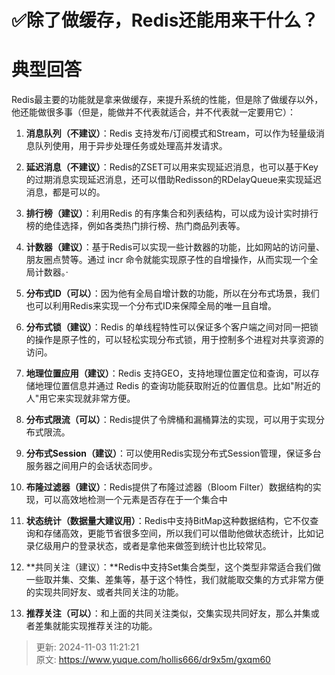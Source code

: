 # ✅除了做缓存，Redis还能用来干什么？

# 典型回答


Redis最主要的功能就是拿来做缓存，来提升系统的性能，但是除了做缓存以外，他还能做很多事（但是，能做并不代表就适合，并不代表就一定要用它）：



1. **消息队列（不建议）**：Redis 支持发布/订阅模式和Stream，可以作为轻量级消息队列使用，用于异步处理任务或处理高并发请求。



2. **延迟消息（不建议）**：Redis的ZSET可以用来实现延迟消息，也可以基于Key的过期消息实现延迟消息，还可以借助Redisson的RDelayQueue来实现延迟消息，都是可以的。



3. **排行榜（建议）**：利用Redis 的有序集合和列表结构，可以成为设计实时排行榜的绝佳选择，例如各类热门排行榜、热门商品列表等。



4. **计数器（建议）**：基于Redis可以实现一些计数器的功能，比如网站的访问量、朋友圈点赞等。通过 incr 命令就能实现原子性的自增操作，从而实现一个全局计数器。·



5. **分布式ID（可以）**：因为他有全局自增计数的功能，所以在分布式场景，我们也可以利用Redis来实现一个分布式ID来保障全局的唯一且自增。



6. **分布式锁（建议）**：Redis 的单线程特性可以保证多个客户端之间对同一把锁的操作是原子性的，可以轻松实现分布式锁，用于控制多个进程对共享资源的访问。



7. **地理位置应用（建议）**：Redis 支持GEO，支持地理位置定位和查询，可以存储地理位置信息并通过 Redis 的查询功能获取附近的位置信息。比如"附近的人"用它来实现就非常方便。



8. **分布式限流（可以）**：Redis提供了令牌桶和漏桶算法的实现，可以用于实现分布式限流。



9. **分布式Session（建议）**：可以使用Redis实现分布式Session管理，保证多台服务器之间用户的会话状态同步。



10. **布隆过滤器（建议）**：Redis提供了布隆过滤器（Bloom Filter）数据结构的实现，可以高效地检测一个元素是否存在于一个集合中



11. **状态统计（数据量大建议用）**：Redis中支持BitMap这种数据结构，它不仅查询和存储高效，更能节省很多空间，所以我们可以借助他做状态统计，比如记录亿级用户的登录状态，或者是拿他来做签到统计也比较常见。



12. **共同关注（建议）：**Redis中支持Set集合类型，这个类型非常适合我们做一些取并集、交集、差集等，基于这个特性，我们就能取交集的方式非常方便的实现共同好友、或者共同关注的功能。



13. **推荐关注（可以）**：和上面的共同关注类似，交集实现共同好友，那么并集或者差集就能实现推荐关注的功能。



> 更新: 2024-11-03 11:21:21  
> 原文: <https://www.yuque.com/hollis666/dr9x5m/gxqm60>